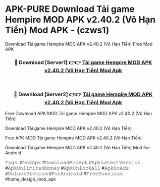 # APK-PURE Download Tải game Hempire MOD APK v2.40.2 (Vô Hạn Tiền) Mod APK - (czws1)
Download Tải game Hempire MOD APK v2.40.2 (Vô Hạn Tiền) Free Mod APK

<div align="center">
<h3>🔴 Download [Server1] 👉👉 <a href="https://apk-comot.site?title=Tải_game_Hempire_MOD_APK_v2.40.2_(Vô_Hạn_Tiền)">Tải game Hempire MOD APK v2.40.2 (Vô Hạn Tiền) Mod Apk</a></h3><br>

<h3>🔴 Download [Server2] 👉👉 <a href="https://apk-comot.site?title=Tải_game_Hempire_MOD_APK_v2.40.2_(Vô_Hạn_Tiền)">Tải game Hempire MOD APK v2.40.2 (Vô Hạn Tiền) Mod Apk</a></h3>
</div>


Free Download APK MOD Tải game Hempire MOD APK v2.40.2 (Vô Hạn Tiền)

Download Tải game Hempire MOD APK v2.40.2 (Vô Hạn Tiền) 

Free APK MOD Tải game Hempire MOD APK v2.40.2 (Vô Hạn Tiền) 

Download Tải game Hempire MOD APK v2.40.2 (Vô Hạn Tiền) Mod For Android

𝚃𝚊𝚐𝚜: #𝙼𝚘𝚍𝙰𝚙𝚔 #𝙳𝚘𝚠𝚗𝚕𝚘𝚊𝚍𝙼𝚘𝚍𝙰𝚙𝚔 #𝙰𝚙𝚔𝙻𝚊𝚝𝚎𝚜𝚝𝚅𝚎𝚛𝚜𝚒𝚘𝚗 #𝙰𝚙𝚔𝚄𝚗𝚕𝚒𝚖𝚒𝚝𝚎𝚍𝙼𝚘𝚗𝚎𝚢 #𝙰𝚙𝚔𝚄𝚗𝚕𝚘𝚌𝚔𝙰𝚕𝚕 #𝙰𝚙𝚔𝙽𝚘𝙰𝚍𝚜 #𝚄𝚗𝚕𝚘𝚌𝚔𝙿𝚛𝚎𝚖𝚒𝚞𝚖 #𝙵𝚘𝚛𝙰𝚗𝚍𝚛𝚘𝚒𝚍 #𝙵𝚛𝚎𝚎𝙳𝚘𝚠𝚗𝚕𝚘𝚊𝚍 #home_design_mod_apk